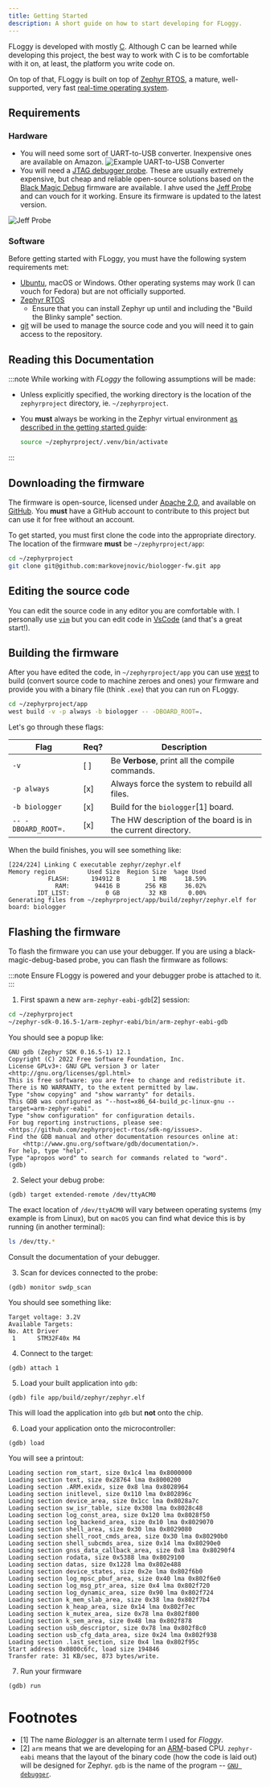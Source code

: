 ```yaml
---
title: Getting Started
description: A short guide on how to start developing for FLoggy.
---
```


FLoggy is developed with mostly
[C](https://en.wikipedia.org/wiki/C_(programming_language)). Although C can be
learned while developing this project, the best way to work with C is to be
comfortable with it on, at least, the platform you write code on.

On top of that, FLoggy is built on top of [Zephyr
RTOS](https://www.zephyrproject.org/), a mature, well-supported, very fast
[real-time operating
system](https://en.wikipedia.org/wiki/Real-time_operating_system).

## Requirements

### Hardware

* You will need some sort of UART-to-USB converter. Inexpensive ones are
  available on Amazon.
![Example UART-to-USB
Converter](https://m.media-amazon.com/images/I/51HiW4H1L2L._AC_SX466_.jpg)
* You will need a [JTAG debugger
  probe](https://www.jtag.com/jtag-hw-debugger/). These are usually extremely
  expensive, but cheap and reliable open-source solutions based on the [Black
  Magic Debug](https://black-magic.org/index.html) firmware are available. I
  ahve used the [Jeff Probe](https://flirc.tv/products/flirc-jeffprobe) and can
  vouch for it working. Ensure its firmware is updated to the latest version.

![Jeff Probe](https://uploads-ssl.webflow.com/6199c18aaf38fe891a464bb1/623b97d314752bd2512f2268_Jeff%20Probe.png)

### Software

Before getting started with FLoggy, you must have the following system
requirements met:

* [Ubuntu](https://ubuntu.com/), macOS or Windows. Other operating systems may
  work (I can vouch for Fedora) but are not officially supported.
* [Zephyr
  RTOS](https://docs.zephyrproject.org/latest/develop/getting_started/index.html)
  * Ensure that you can install Zephyr up until and including the "Build the
    Blinky sample" section.
* [git](https://www.git-scm.com/) will be used to manage the source code and
  you will need it to gain access to the repository.

## Reading this Documentation

:::note
While working with *FLoggy* the following assumptions will be made:

* Unless explicitly specified, the working directory is the location of the
  `zephyrproject` directory, ie. `~/zephyrproject`.
* You **must** always be working in the Zephyr virtual environment [as
  described in the getting started
  guide](https://docs.zephyrproject.org/latest/develop/getting_started/index.html#get-zephyr-and-install-python-dependencies):

  ```sh
  source ~/zephyrproject/.venv/bin/activate
  ```
:::

## Downloading the firmware

The firmware is open-source, licensed under [Apache
2.0](https://apache.org/licenses/LICENSE-2.0), and available on
[GitHub](https://github.com/markovejnovic/biologger-fw). You **must** have a
GitHub account to contribute to this project but can use it for free without an
account.

To get started, you must first clone the code into the appropriate directory.
The location of the firmware **must** be `~/zephyrproject/app`:

```sh
cd ~/zephyrproject
git clone git@github.com:markovejnovic/biologger-fw.git app
```

## Editing the source code

You can edit the source code in any editor you are comfortable with. I
personally use [`vim`](https://www.vim.org/) but you can edit code in
[VsCode](https://code.visualstudio.com/) (and that's a great start!).

## Building the firmware

After you have edited the code, in `~/zephyrproject/app` you can use
[west](https://docs.zephyrproject.org/latest/develop/west/index.html) to build
(convert source code to machine zeroes and ones) your firmware and provide you
with a binary file (think `.exe`) that you can run on FLoggy.

```sh
cd ~/zephyrproject/app
west build -v -p always -b biologger -- -DBOARD_ROOT=.
```

Let's go through these flags:

| Flag           | Req? | Description                                     |
|----------------|----------|-------------------------------------------------|
| `-v`           |      [ ] | Be **Verbose**, print all the compile commands. |
| `-p always`    |      [x] | Always force the system to rebuild all files.   |
| `-b biologger` |      [x] | Build for the `biologger`[1] board.             |
| `-- -DBOARD_ROOT=.` | [x] | The HW description of the board is in the current directory. |

When the build finishes, you will see something like:

```
[224/224] Linking C executable zephyr/zephyr.elf
Memory region         Used Size  Region Size  %age Used
           FLASH:      194912 B         1 MB     18.59%
             RAM:       94416 B       256 KB     36.02%
        IDT_LIST:          0 GB        32 KB      0.00%
Generating files from ~/zephyrproject/app/build/zephyr/zephyr.elf for board: biologger
```

## Flashing the firmware

To flash the firmware you can use your debugger. If you are using a
black-magic-debug-based probe, you can flash the firmware as follows:

:::note
Ensure FLoggy is powered and your debugger probe is attached to it.
:::

1. First spawn a new `arm-zephyr-eabi-gdb`[2] session:

  ```sh
  cd ~/zephyrproject
  ~/zephyr-sdk-0.16.5-1/arm-zephyr-eabi/bin/arm-zephyr-eabi-gdb
  ```

  You should see a popup like:

  ```
  GNU gdb (Zephyr SDK 0.16.5-1) 12.1
  Copyright (C) 2022 Free Software Foundation, Inc.
  License GPLv3+: GNU GPL version 3 or later <http://gnu.org/licenses/gpl.html>
  This is free software: you are free to change and redistribute it.
  There is NO WARRANTY, to the extent permitted by law.
  Type "show copying" and "show warranty" for details.
  This GDB was configured as "--host=x86_64-build_pc-linux-gnu --target=arm-zephyr-eabi".
  Type "show configuration" for configuration details.
  For bug reporting instructions, please see:
  <https://github.com/zephyrproject-rtos/sdk-ng/issues>.
  Find the GDB manual and other documentation resources online at:
      <http://www.gnu.org/software/gdb/documentation/>.
  For help, type "help".
  Type "apropos word" to search for commands related to "word".
  (gdb)
  ```

2. Select your debug probe:

  ```
  (gdb) target extended-remote /dev/ttyACM0
  ```

  The exact location of `/dev/ttyACM0` will vary between operating systems (my
  example is from Linux), but on `macOS` you can find what device this is by
  running (in another terminal):
  ```sh
  ls /dev/tty.*
  ```

  Consult the documentation of your debugger.

3. Scan for devices connected to the probe:
  ```
  (gdb) monitor swdp_scan
  ```

  You should see something like:
  ```
  Target voltage: 3.2V
  Available Targets:
  No. Att Driver
   1      STM32F40x M4
  ```

4. Connect to the target:

  ```
  (gdb) attach 1
  ```

5. Load your built application into `gdb`:
  ```
  (gdb) file app/build/zephyr/zephyr.elf
  ```

  This will load the application into `gdb` but **not** onto the chip.

6. Load your application onto the microcontroller:
  ```
  (gdb) load
  ```

  You will see a printout:
  ```
  Loading section rom_start, size 0x1c4 lma 0x8000000
  Loading section text, size 0x28764 lma 0x8000200
  Loading section .ARM.exidx, size 0x8 lma 0x8028964
  Loading section initlevel, size 0x110 lma 0x802896c
  Loading section device_area, size 0x1cc lma 0x8028a7c
  Loading section sw_isr_table, size 0x308 lma 0x8028c48
  Loading section log_const_area, size 0x120 lma 0x8028f50
  Loading section log_backend_area, size 0x10 lma 0x8029070
  Loading section shell_area, size 0x30 lma 0x8029080
  Loading section shell_root_cmds_area, size 0x30 lma 0x80290b0
  Loading section shell_subcmds_area, size 0x14 lma 0x80290e0
  Loading section gnss_data_callback_area, size 0x8 lma 0x80290f4
  Loading section rodata, size 0x5388 lma 0x8029100
  Loading section datas, size 0x1228 lma 0x802e488
  Loading section device_states, size 0x2e lma 0x802f6b0
  Loading section log_mpsc_pbuf_area, size 0x40 lma 0x802f6e0
  Loading section log_msg_ptr_area, size 0x4 lma 0x802f720
  Loading section log_dynamic_area, size 0x90 lma 0x802f724
  Loading section k_mem_slab_area, size 0x38 lma 0x802f7b4
  Loading section k_heap_area, size 0x14 lma 0x802f7ec
  Loading section k_mutex_area, size 0x78 lma 0x802f800
  Loading section k_sem_area, size 0x48 lma 0x802f878
  Loading section usb_descriptor, size 0x78 lma 0x802f8c0
  Loading section usb_cfg_data_area, size 0x24 lma 0x802f938
  Loading section .last_section, size 0x4 lma 0x802f95c
  Start address 0x0800c6fc, load size 194846
  Transfer rate: 31 KB/sec, 873 bytes/write.
  ```

7. Run your firmware
  ```
  (gdb) run
  ```

# Footnotes

- [1] The name *Biologger* is an alternate term I used for *Floggy*.
- [2] `arm` means that we are developing for an
  [ARM](https://en.wikipedia.org/wiki/ARM_architecture_family)-based CPU.
  `zephyr-eabi` means that the layout of the binary code (how the code is laid
  out) will be designed for Zephyr. `gdb` is the name of the program -- [`GNU
  debugger`](https://sourceware.org/gdb/).
